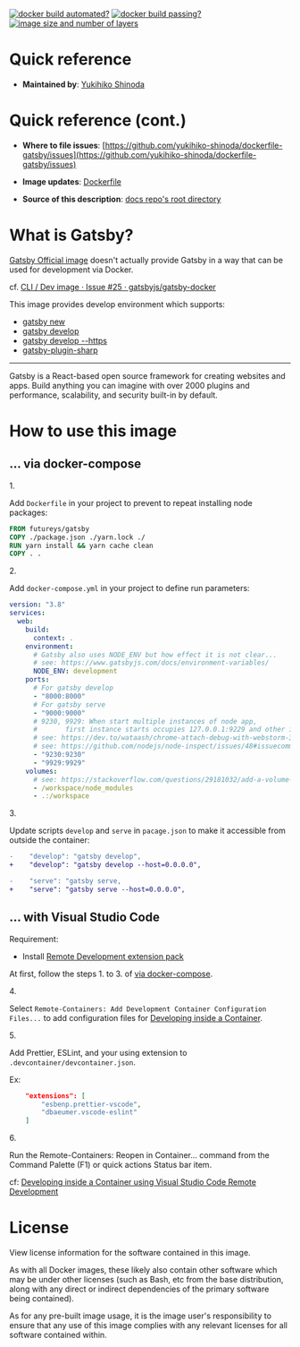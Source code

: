 <!-- markdownlint-disable first-line-h1 -->
[![docker build automated?](https://img.shields.io/docker/cloud/automated/futureys/gatsby.svg)](https://hub.docker.com/r/futureys/gatsby/builds)
[![docker build passing?](https://img.shields.io/docker/cloud/build/futureys/gatsby.svg)](https://hub.docker.com/r/futureys/gatsby/builds)
[![image size and number of layers](https://images.microbadger.com/badges/image/futureys/gatsby.svg)](https://hub.docker.com/r/futureys/gatsby/dockerfile)

# Quick reference

- **Maintained by**: [Yukihiko Shinoda](https://github.com/yukihiko-shinoda)

# Quick reference (cont.)

- **Where to file issues**: [https://github.com/yukihiko-shinoda/dockerfile-gatsby/issues](https://github.com/yukihiko-shinoda/dockerfile-gatsby/issues)

- **Image updates**: [Dockerfile](https://github.com/yukihiko-shinoda/dockerfile-gatsby/blob/master/Dockerfile)

- **Source of this description**: [docs repo's root directory](https://github.com/yukihiko-shinoda/dockerfile-gatsby)

<!-- markdownlint-disable no-trailing-punctuation -->
# What is Gatsby?
<!-- markdownlint-enable no-trailing-punctuation -->

[Gatsby Official image](https://hub.docker.com/r/gatsbyjs/gatsby) doesn't actually provide Gatsby in a way that can be used for development via Docker.

cf. [CLI / Dev image · Issue #25 · gatsbyjs/gatsby-docker](https://github.com/gatsbyjs/gatsby-docker/issues/25)

This image provides develop environment which supports:

- [gatsby new](https://www.gatsbyjs.com/docs/gatsby-cli/#new)
- [gatsby develop](https://www.gatsbyjs.com/docs/gatsby-cli/#develop)
- [gatsby develop --https](https://www.gatsbyjs.com/docs/gatsby-cli/#develop)
- [gatsby-plugin-sharp](https://www.gatsbyjs.com/plugins/gatsby-plugin-sharp/)

---

Gatsby is a React-based open source framework for creating websites and apps.
Build anything you can imagine with over 2000 plugins
and performance, scalability, and security built-in by default.

# How to use this image

## ... via docker-compose

1\.

Add `Dockerfile` in your project to prevent to repeat installing node packages:

```Dockerfile
FROM futureys/gatsby
COPY ./package.json ./yarn.lock ./
RUN yarn install && yarn cache clean
COPY . .
```

2\.

Add `docker-compose.yml` in your project to define run parameters:

```yaml
version: "3.8"
services:
  web:
    build:
      context: .
    environment:
      # Gatsby also uses NODE_ENV but how effect it is not clear...
      # see: https://www.gatsbyjs.com/docs/environment-variables/
      NODE_ENV: development
    ports:
      # For gatsby develop
      - "8000:8000"
      # For gatsby serve
      - "9000:9000"
      # 9230, 9929: When start multiple instances of node app,
      #       first instance starts occupies 127.0.0.1:9229 and other instances cannot get to the port
      # see: https://dev.to/wataash/chrome-attach-debug-with-webstorm-328p
      # see: https://github.com/nodejs/node-inspect/issues/48#issuecomment-507889953
      - "9230:9230"
      - "9929:9929"
    volumes:
      # see: https://stackoverflow.com/questions/29181032/add-a-volume-to-docker-but-exclude-a-sub-folder/37898591#37898591
      - /workspace/node_modules
      - .:/workspace
```

3\.

Update scripts `develop` and `serve` in `pacage.json` to make it accessible from outside the container:

```Diff
-    "develop": "gatsby develop",
+    "develop": "gatsby develop --host=0.0.0.0",

-    "serve": "gatsby serve,
+    "serve": "gatsby serve --host=0.0.0.0",
```

## ... with Visual Studio Code

Requirement:

- Install [Remote Development extension pack](https://marketplace.visualstudio.com/items?itemName=ms-vscode-remote.vscode-remote-extensionpack)

At first, follow the steps 1. to 3. of [via docker-compose](#...-via-docker-compose).

4\.

Select `Remote-Containers: Add Development Container Configuration Files...` to add configuration files for [Developing inside a Container](https://code.visualstudio.com/docs/remote/containers).

5\.

Add Prettier, ESLint, and your using extension to `.devcontainer/devcontainer.json`.

Ex:

```json
    "extensions": [
        "esbenp.prettier-vscode",
        "dbaeumer.vscode-eslint"
    ]
```

6\.

Run the Remote-Containers: Reopen in Container... command from the Command Palette (F1) or quick actions Status bar item.

cf: [Developing inside a Container using Visual Studio Code Remote Development](https://code.visualstudio.com/docs/remote/containers)

# License

View license information for the software contained in this image.

As with all Docker images, these likely also contain other software which may be under other licenses (such as Bash, etc from the base distribution, along with any direct or indirect dependencies of the primary software being contained).

As for any pre-built image usage, it is the image user's responsibility to ensure that any use of this image complies with any relevant licenses for all software contained within.
